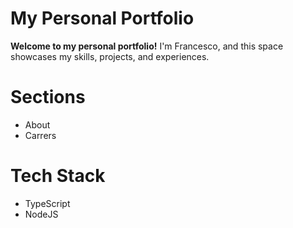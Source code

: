 # My Personal Portfolio 

**Welcome to my personal portfolio!** I'm Francesco, and this space showcases my skills, projects, and experiences.

# Sections
* About
* Carrers

# Tech Stack
* TypeScript
* NodeJS
